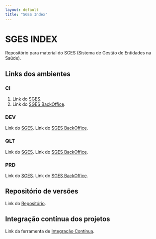 ```yaml
---
layout: default
title: "SGES Index"
---
```


# SGES INDEX

Repositório para material do SGES (Sistema de Gestão de Entidades na Saúde). 

## Links dos ambientes

### CI
1. Link do [SGES](http://192.168.4.220:8001/SGES/ "SGES").
2. Link do [SGES BackOffice](http://192.168.4.220:8001/SGES_BKO/ "SGES BKO").

### DEV
Link do [SGES](http://192.168.4.220:8001/SGES/ "SGES").
Link do [SGES BackOffice](http://192.168.4.220:8001/SGES_BKO/ "SGES BKO").

### QLT
Link do [SGES](http://10.202.12.141:8080/SGES/ "SGES").
Link do [SGES BackOffice](http://10.202.12.141:8080/SGES_BKO/ "SGES BKO").

### PRD
Link do [SGES](https://sges.min-saude.pt/SGES/ "SGES").
Link do [SGES BackOffice](https://sges.min-saude.pt/SGES_BKO/ "SGES BKO").

## Repositório de versões

Link do [Repositório](http://192.168.4.220:8081/nexus/ "Nexus").

## Integração contínua dos projetos

Link da ferramenta de [Integração Contínua](http://192.168.4.220:8080 "Jenkins").



